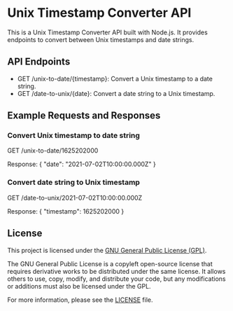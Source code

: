 # Unix Timestamp Converter API

This is a Unix Timestamp Converter API built with Node.js. It provides endpoints to convert between Unix timestamps and date strings.

## API Endpoints

- GET /unix-to-date/{timestamp}: Convert a Unix timestamp to a date string.
- GET /date-to-unix/{date}: Convert a date string to a Unix timestamp.

## Example Requests and Responses

### Convert Unix timestamp to date string

GET /unix-to-date/1625202000

Response:
{
  "date": "2021-07-02T10:00:00.000Z"
}

### Convert date string to Unix timestamp

GET /date-to-unix/2021-07-02T10:00:00.000Z

Response:
{
  "timestamp": 1625202000
}

## License

This project is licensed under the [GNU General Public License (GPL)](LICENSE).

The GNU General Public License is a copyleft open-source license that requires derivative works to be distributed under the same license. It allows others to use, copy, modify, and distribute your code, but any modifications or additions must also be licensed under the GPL.

For more information, please see the [LICENSE](LICENSE) file.

